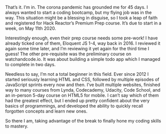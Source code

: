 That’s it. I’m in. The corona pandemic has grounded me for 45 days. I always wanted to start a coding bootcamp,  but my flying job was in the way. This situation might be a blessing in disguise, so I took a leap of faith and registered for Hack Reactor’s Premium Prep course. It’s due to start in a week, on May 11th 2020.

Interestingly enough, even their prep course needs some pre-work! I have already ticked one of them, Eloquent JS 1-4, way back in 2016. I reviewed it again some time later, and I’m reviewing it yet again for the third time I guess! The other pre-requisite was the preliminary course on watchandcode.io. It was about building a simple todo app which I managed to complete in two days.

Needless to say, I’m not a total beginner in this field. Ever since 2012 I started seriously learning HTML and CSS, followed by multiple episodes of JavaScript sprints every now and then. I’ve built multiple websites, finished way to many courses from Lynda, Codecademy, Udacity, Code School, and an in-person 5-day course on HTML5 for mobile. I can’t say which of them had the greatest effect, but I ended up pretty confident about the very basics of programmings, and developed the ability to quickly recall forgotten concepts and learn new ones.

So there I am, taking advantage of the break to finally hone my coding skills to mastery.
